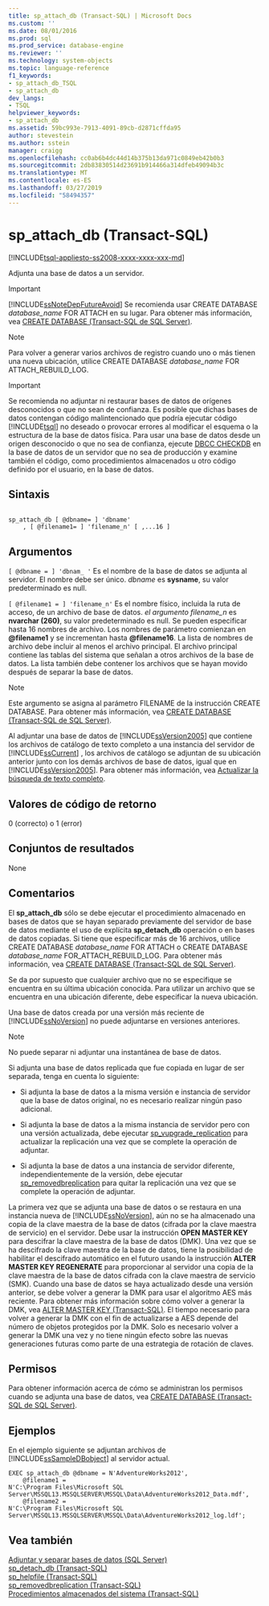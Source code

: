 ```yaml
---
title: sp_attach_db (Transact-SQL) | Microsoft Docs
ms.custom: ''
ms.date: 08/01/2016
ms.prod: sql
ms.prod_service: database-engine
ms.reviewer: ''
ms.technology: system-objects
ms.topic: language-reference
f1_keywords:
- sp_attach_db_TSQL
- sp_attach_db
dev_langs:
- TSQL
helpviewer_keywords:
- sp_attach_db
ms.assetid: 59bc993e-7913-4091-89cb-d2871cffda95
author: stevestein
ms.author: sstein
manager: craigg
ms.openlocfilehash: cc0ab6b4dc44d14b375b13da971c0849eb42b0b3
ms.sourcegitcommit: 2db83830514d23691b914466a314dfeb49094b3c
ms.translationtype: MT
ms.contentlocale: es-ES
ms.lasthandoff: 03/27/2019
ms.locfileid: "58494357"
---
```

# <a name="spattachdb-transact-sql"></a>sp_attach_db (Transact-SQL)
[!INCLUDE[tsql-appliesto-ss2008-xxxx-xxxx-xxx-md](../../includes/tsql-appliesto-ss2008-xxxx-xxxx-xxx-md.md)]

  Adjunta una base de datos a un servidor.  
  
> [!IMPORTANT]  
>  [!INCLUDE[ssNoteDepFutureAvoid](../../includes/ssnotedepfutureavoid-md.md)] Se recomienda usar CREATE DATABASE *database_name* FOR ATTACH en su lugar. Para obtener más información, vea [CREATE DATABASE &#40;Transact-SQL de SQL Server&#41;](../../t-sql/statements/create-database-sql-server-transact-sql.md).  
  
> [!NOTE]  
>  Para volver a generar varios archivos de registro cuando uno o más tienen una nueva ubicación, utilice CREATE DATABASE *database_name* FOR ATTACH_REBUILD_LOG.  
  
> [!IMPORTANT]  
>  Se recomienda no adjuntar ni restaurar bases de datos de orígenes desconocidos o que no sean de confianza. Es posible que dichas bases de datos contengan código malintencionado que podría ejecutar código [!INCLUDE[tsql](../../includes/tsql-md.md)] no deseado o provocar errores al modificar el esquema o la estructura de la base de datos física. Para usar una base de datos desde un origen desconocido o que no sea de confianza, ejecute [DBCC CHECKDB](../../t-sql/database-console-commands/dbcc-checkdb-transact-sql.md) en la base de datos de un servidor que no sea de producción y examine también el código, como procedimientos almacenados u otro código definido por el usuario, en la base de datos.  
  
## <a name="syntax"></a>Sintaxis  
  
```  
  
sp_attach_db [ @dbname= ] 'dbname'  
    , [ @filename1= ] 'filename_n' [ ,...16 ]   
```  
  
## <a name="arguments"></a>Argumentos  
`[ @dbname = ] 'dbnam_ '` Es el nombre de la base de datos se adjunta al servidor. El nombre debe ser único. *dbname* es **sysname**, su valor predeterminado es null.  
  
`[ @filename1 = ] 'filename_n'` Es el nombre físico, incluida la ruta de acceso, de un archivo de base de datos. *el argumento filename_n* es **nvarchar (260)**, su valor predeterminado es null. Se pueden especificar hasta 16 nombres de archivo. Los nombres de parámetro comienzan en **@filename1** y se incrementan hasta **@filename16**. La lista de nombres de archivo debe incluir al menos el archivo principal. El archivo principal contiene las tablas del sistema que señalan a otros archivos de la base de datos. La lista también debe contener los archivos que se hayan movido después de separar la base de datos.  
  
> [!NOTE]  
>  Este argumento se asigna al parámetro FILENAME de la instrucción CREATE DATABASE. Para obtener más información, vea [CREATE DATABASE &#40;Transact-SQL de SQL Server&#41;](../../t-sql/statements/create-database-sql-server-transact-sql.md).  
>   
>  Al adjuntar una base de datos de [!INCLUDE[ssVersion2005](../../includes/ssversion2005-md.md)] que contiene los archivos de catálogo de texto completo a una instancia del servidor de [!INCLUDE[ssCurrent](../../includes/sscurrent-md.md)] , los archivos de catálogo se adjuntan de su ubicación anterior junto con los demás archivos de base de datos, igual que en [!INCLUDE[ssVersion2005](../../includes/ssversion2005-md.md)]. Para obtener más información, vea [Actualizar la búsqueda de texto completo](../../relational-databases/search/upgrade-full-text-search.md).  
  
## <a name="return-code-values"></a>Valores de código de retorno  
 0 (correcto) o 1 (error)  
  
## <a name="result-sets"></a>Conjuntos de resultados  
 None  
  
## <a name="remarks"></a>Comentarios  
 El **sp_attach_db** sólo se debe ejecutar el procedimiento almacenado en bases de datos que se hayan separado previamente del servidor de base de datos mediante el uso de explícita **sp_detach_db** operación o en bases de datos copiadas. Si tiene que especificar más de 16 archivos, utilice CREATE DATABASE *database_name* FOR ATTACH o CREATE DATABASE *database_name* FOR_ATTACH_REBUILD_LOG. Para obtener más información, vea [CREATE DATABASE &#40;Transact-SQL de SQL Server&#41;](../../t-sql/statements/create-database-sql-server-transact-sql.md).  
  
 Se da por supuesto que cualquier archivo que no se especifique se encuentra en su última ubicación conocida. Para utilizar un archivo que se encuentra en una ubicación diferente, debe especificar la nueva ubicación.  
  
 Una base de datos creada por una versión más reciente de [!INCLUDE[ssNoVersion](../../includes/ssnoversion-md.md)] no puede adjuntarse en versiones anteriores.  
  
> [!NOTE]  
>  No puede separar ni adjuntar una instantánea de base de datos.  
  
 Si adjunta una base de datos replicada que fue copiada en lugar de ser separada, tenga en cuenta lo siguiente:  
  
-   Si adjunta la base de datos a la misma versión e instancia de servidor que la base de datos original, no es necesario realizar ningún paso adicional.  
  
-   Si adjunta la base de datos a la misma instancia de servidor pero con una versión actualizada, debe ejecutar [sp_vupgrade_replication](../../relational-databases/system-stored-procedures/sp-vupgrade-replication-transact-sql.md) para actualizar la replicación una vez que se complete la operación de adjuntar.  
  
-   Si adjunta la base de datos a una instancia de servidor diferente, independientemente de la versión, debe ejecutar [sp_removedbreplication](../../relational-databases/system-stored-procedures/sp-removedbreplication-transact-sql.md) para quitar la replicación una vez que se complete la operación de adjuntar.  
  
 La primera vez que se adjunta una base de datos o se restaura en una instancia nueva de [!INCLUDE[ssNoVersion](../../includes/ssnoversion-md.md)], aún no se ha almacenado una copia de la clave maestra de la base de datos (cifrada por la clave maestra de servicio) en el servidor. Debe usar la instrucción **OPEN MASTER KEY** para descifrar la clave maestra de la base de datos (DMK). Una vez que se ha descifrado la clave maestra de la base de datos, tiene la posibilidad de habilitar el descifrado automático en el futuro usando la instrucción **ALTER MASTER KEY REGENERATE** para proporcionar al servidor una copia de la clave maestra de la base de datos cifrada con la clave maestra de servicio (SMK). Cuando una base de datos se haya actualizado desde una versión anterior, se debe volver a generar la DMK para usar el algoritmo AES más reciente. Para obtener más información sobre cómo volver a generar la DMK, vea [ALTER MASTER KEY &#40;Transact-SQL&#41;](../../t-sql/statements/alter-master-key-transact-sql.md). El tiempo necesario para volver a generar la DMK con el fin de actualizarse a AES depende del número de objetos protegidos por la DMK. Solo es necesario volver a generar la DMK una vez y no tiene ningún efecto sobre las nuevas generaciones futuras como parte de una estrategia de rotación de claves.  
  
## <a name="permissions"></a>Permisos  
 Para obtener información acerca de cómo se administran los permisos cuando se adjunta una base de datos, vea [CREATE DATABASE &#40;Transact-SQL de SQL Server&#41;](../../t-sql/statements/create-database-sql-server-transact-sql.md).  
  
## <a name="examples"></a>Ejemplos  
 En el ejemplo siguiente se adjuntan archivos de [!INCLUDE[ssSampleDBobject](../../includes/sssampledbobject-md.md)] al servidor actual.  
  
```  
EXEC sp_attach_db @dbname = N'AdventureWorks2012',   
    @filename1 =   
N'C:\Program Files\Microsoft SQL Server\MSSQL13.MSSQLSERVER\MSSQL\Data\AdventureWorks2012_Data.mdf',   
    @filename2 =   
N'C:\Program Files\Microsoft SQL Server\MSSQL13.MSSQLSERVER\MSSQL\Data\AdventureWorks2012_log.ldf';  
```  
  
## <a name="see-also"></a>Vea también  
 [Adjuntar y separar bases de datos &#40;SQL Server&#41;](../../relational-databases/databases/database-detach-and-attach-sql-server.md)   
 [sp_detach_db &#40;Transact-SQL&#41;](../../relational-databases/system-stored-procedures/sp-detach-db-transact-sql.md)   
 [sp_helpfile &#40;Transact-SQL&#41;](../../relational-databases/system-stored-procedures/sp-helpfile-transact-sql.md)   
 [sp_removedbreplication &#40;Transact-SQL&#41;](../../relational-databases/system-stored-procedures/sp-removedbreplication-transact-sql.md)   
 [Procedimientos almacenados del sistema &#40;Transact-SQL&#41;](../../relational-databases/system-stored-procedures/system-stored-procedures-transact-sql.md)  
  
  

